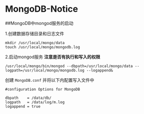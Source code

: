 # MongoDB-Notice

##MongoDB中mongod服务的启动

1.创建数据存储目录和日志文件

    mkdir /usr/local/mongo/data 
    touch /usr/local/mongo/mongodb.log
2.启动mongod服务 **注意是否有执行和写入的权限**

    /usr/local/mongo/bin/mongod --dbpath=/usr/local/mongo/data --logpath=/usr/local/mongo/mongodb.log --logappend&

创建 `MongoDB.conf` 并将以下内配置写入文件中

    #configuration Options for MongoDB

    dbpath    = /data/db/
    logpath   = /data/log/m.log
    logappend = true


    

